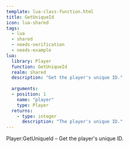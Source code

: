 ```yaml
---
template: lua-class-function.html
title: GetUniqueId
icon: lua-shared
tags:
  - lua
  - shared
  - needs-verification
  - needs-example
lua:
  library: Player
  function: GetUniqueId
  realm: shared
  description: "Get the player's unique ID."
  
  arguments:
  - position: 1
    name: "player"
    type: Player
  returns:
    - type: integer
      description: "The player's unique ID."
---
```


<div class="lua__search__keywords">
Player:GetUniqueId &#x2013; Get the player's unique ID.
</div>

